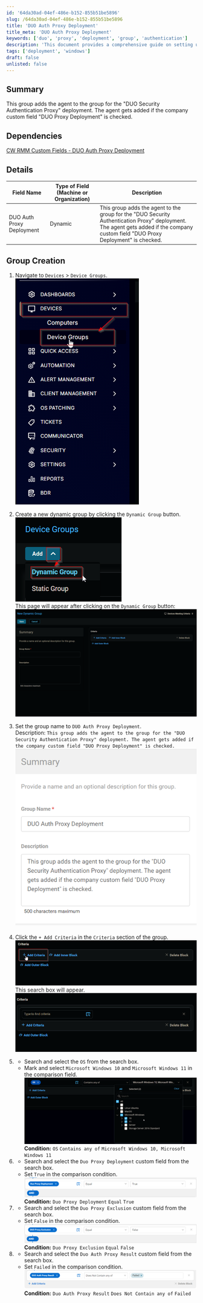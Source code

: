 ```yaml
---
id: '64da30ad-04ef-486e-b152-855b51be5896'
slug: /64da30ad-04ef-486e-b152-855b51be5896
title: 'DUO Auth Proxy Deployment'
title_meta: 'DUO Auth Proxy Deployment'
keywords: ['duo', 'proxy', 'deployment', 'group', 'authentication']
description: 'This document provides a comprehensive guide on setting up a dynamic group for the DUO Security Authentication Proxy deployment in ConnectWise RMM. It details the necessary custom fields, group creation steps, and criteria for agent inclusion based on specific conditions.'
tags: ['deployment', 'windows']
draft: false
unlisted: false
---
```


## Summary

This group adds the agent to the group for the "DUO Security Authentication Proxy" deployment. The agent gets added if the company custom field "DUO Proxy Deployment" is checked.

## Dependencies

[CW RMM Custom Fields - DUO Auth Proxy Deployment](<../custom-fields/DUO Auth Proxy Deployment.md>)

## Details

| Field Name                     | Type of Field (Machine or Organization) | Description                                                                                                                                                   |
|--------------------------------|-----------------------------------------|---------------------------------------------------------------------------------------------------------------------------------------------------------------|
| DUO Auth Proxy Deployment       | Dynamic                                 | This group adds the agent to the group for the "DUO Security Authentication Proxy" deployment. The agent gets added if the company custom field "DUO Proxy Deployment" is checked. |

## Group Creation

1. Navigate to `Devices` > `Device Groups`.  
   ![Image](../../../static/img/DUO-Auth-Proxy-Deployment/image_6.png)

2. Create a new dynamic group by clicking the `Dynamic Group` button.  
   ![Image](../../../static/img/DUO-Auth-Proxy-Deployment/image_7.png)  
   This page will appear after clicking on the `Dynamic Group` button:  
   ![Image](../../../static/img/DUO-Auth-Proxy-Deployment/image_8.png)

3. Set the group name to `DUO Auth Proxy Deployment`.  
   Description: `This group adds the agent to the group for the "DUO Security Authentication Proxy" deployment. The agent gets added if the company custom field "DUO Proxy Deployment" is checked.`  
   ![Image](../../../static/img/DUO-Auth-Proxy-Deployment/image_9.png)

4. Click the `+ Add Criteria` in the `Criteria` section of the group.  
   ![Image](../../../static/img/DUO-Auth-Proxy-Deployment/image_10.png)  
   This search box will appear.  
   ![Image](../../../static/img/DUO-Auth-Proxy-Deployment/image_11.png)

5. - Search and select the `OS` from the search box.  
   - Mark and select `Microsoft Windows 10` and `Microsoft Windows 11` in the comparison field.  
   ![Image](../../../static/img/DUO-Auth-Proxy-Deployment/image_12.png)  
   **Condition:** `OS` `Contains any of` `Microsoft Windows 10, Microsoft Windows 11`

6. - Search and select the `Duo Proxy Deployment` custom field from the search box.  
   - Set `True` in the comparison condition.  
   ![Image](../../../static/img/DUO-Auth-Proxy-Deployment/image_13.png)  
   **Condition:** `Duo Proxy Deployment` `Equal` `True`

7. - Search and select the `Duo Proxy Exclusion` custom field from the search box.  
   - Set `False` in the comparison condition.  
   ![Image](../../../static/img/DUO-Auth-Proxy-Deployment/image_14.png)  
   **Condition:** `Duo Proxy Exclusion` `Equal` `False`

8. - Search and select the `Duo Auth Proxy Result` custom field from the search box.  
   - Set `Failed` in the comparison condition.  
   ![Image](../../../static/img/DUO-Auth-Proxy-Deployment/image_15.png)  
   **Condition:** `Duo Auth Proxy Result` `Does Not Contain any of` `Failed`



